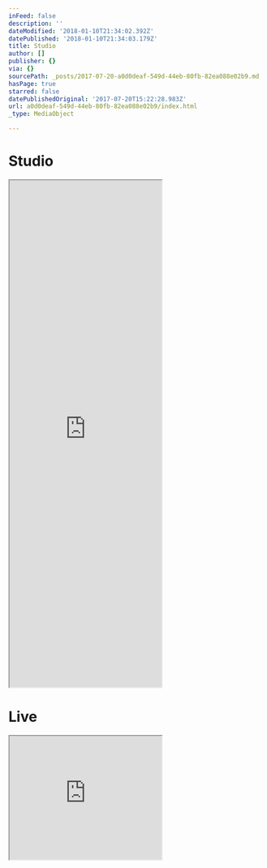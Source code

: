 ```yaml
---
inFeed: false
description: ''
dateModified: '2018-01-10T21:34:02.392Z'
datePublished: '2018-01-10T21:34:03.179Z'
title: Studio
author: []
publisher: {}
via: {}
sourcePath: _posts/2017-07-20-a0d0deaf-549d-44eb-80fb-82ea088e02b9.md
hasPage: true
starred: false
datePublishedOriginal: '2017-07-20T15:22:28.983Z'
url: a0d0deaf-549d-44eb-80fb-82ea088e02b9/index.html
_type: MediaObject

---
```

# Studio

<iframe src="https://the-grid.github.io/ed-userhtml/?g=eJxtkctuwyAURH_FQkp39auW1aYhldU03UVd5AcwvsY0PKwLsdV-fR2cRl6E1ZwBRndgI1tkGiKHnJLO-96tk4QzBaZhGAtrhYKYW33zEtA1NG-us-NRegU0fWC6f73wgQ0L-kJp_IKPrHYLfL_m_XvaNkCrz4_DrgrcgRSdp2U6b48n52kWZC24VRbpKn_ahzVnTgXKnJuuQPWt7aChbtvzydSZ4ehWRSrQnvv4TrVw_RZZvmRFXs6e_6WVBpScrfL9DswASCLnf6bWpLbYAD6OsvHdOiVREJQ8p5O-zk7KC4T3nU9TMrHjaJWSRlBiLNlukvkHtn9Skogd" height="1000" style=""></iframe>

# Live

<iframe src="https://the-grid.github.io/ed-userhtml/?g=eJwtzk0PgiAcgPGvwrgnNrO2Elt17Namh24of4UNhPES8u1r1f3Zfk8jJ8c0oCR5EBTX-xIjAXIWgeJqW2Pk3UixCMH6IyEppSKbGOIAxWg0AT0AJy_JwXhwEvxZSR9o111vj9U_L1BV9l735WHts9_NGH2xwTgOjuIPxZQyiWIWg7GK5ROCZXTZBuAbDVyyfzFFpfzoAJa2Ib_j9g1HxEE2" height="244" style=""></iframe>